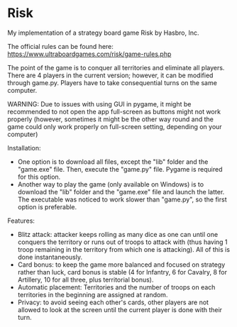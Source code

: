 # Risk
My implementation of a strategy board game Risk by Hasbro, Inc.

The official rules can be found here: https://www.ultraboardgames.com/risk/game-rules.php

The point of the game is to conquer all territories and eliminate all players. There are 4 players in the current version; however, it can be modified through game.py. Players have to take consequential turns on the same computer.

WARNING: Due to issues with using GUI in pygame, it might be recommended to not open the app full-screen as buttons might not work properly (however, sometimes it might be the other way round and the game could only work properly on full-screen setting, depending on your computer)

Installation:
- One option is to download all files, except the "lib" folder and the "game.exe" file. Then, execute the "game.py" file. Pygame is required for this option.
- Another way to play the game (only available on Windows) is to download the "lib" folder and the "game.exe" file and launch the latter. The executable was noticed to work slower than "game.py", so the first option is preferable.

Features:
- Blitz attack: attacker keeps rolling as many dice as one can until one conquers the territory or runs out of troops to attack with (thus having 1 troop remaining in the territory from which one is attacking). All of this is done instantaneously.
- Card bonus: to keep the game more balanced and focused on strategy rather than luck, card bonus is stable (4 for Infantry, 6 for Cavalry, 8 for Artillery, 10 for all three, plus territorial bonus).
- Automatic placement: Territories and the number of troops on each territories in the beginning are assigned at random.
- Privacy: to avoid seeing each other's cards, other players are not allowed to look at the screen until the current player is done with their turn.
